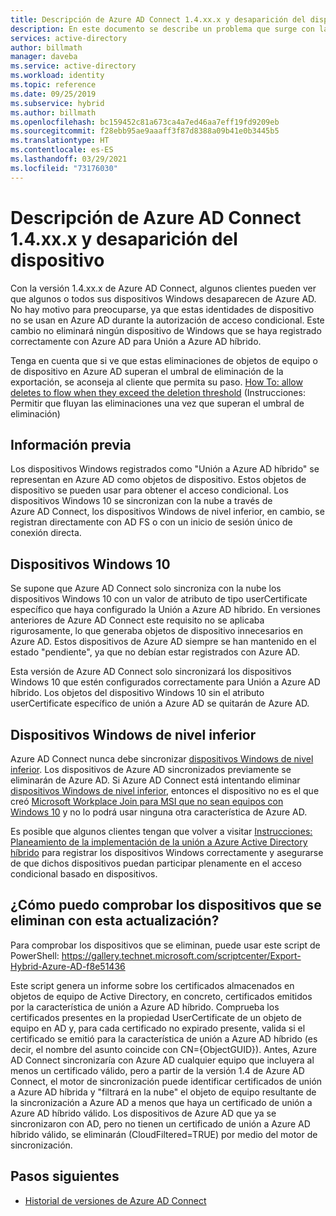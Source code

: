 ```yaml
---
title: Descripción de Azure AD Connect 1.4.xx.x y desaparición del dispositivo | Microsoft Docs
description: En este documento se describe un problema que surge con la versión 1.4.xx.x de Azure AD Connect
services: active-directory
author: billmath
manager: daveba
ms.service: active-directory
ms.workload: identity
ms.topic: reference
ms.date: 09/25/2019
ms.subservice: hybrid
ms.author: billmath
ms.openlocfilehash: bc159452c81a673ca4a7ed46aa7eff19fd9209eb
ms.sourcegitcommit: f28ebb95ae9aaaff3f87d8388a09b41e0b3445b5
ms.translationtype: HT
ms.contentlocale: es-ES
ms.lasthandoff: 03/29/2021
ms.locfileid: "73176030"
---
```

# <a name="understanding-azure-ad-connect-14xxx-and-device-disappearance"></a>Descripción de Azure AD Connect 1.4.xx.x y desaparición del dispositivo
Con la versión 1.4.xx.x de Azure AD Connect, algunos clientes pueden ver que algunos o todos sus dispositivos Windows desaparecen de Azure AD. No hay motivo para preocuparse, ya que estas identidades de dispositivo no se usan en Azure AD durante la autorización de acceso condicional. Este cambio no eliminará ningún dispositivo de Windows que se haya registrado correctamente con Azure AD para Unión a Azure AD híbrido.

Tenga en cuenta que si ve que estas eliminaciones de objetos de equipo o de dispositivo en Azure AD superan el umbral de eliminación de la exportación, se aconseja al cliente que permita su paso. [How To: allow deletes to flow when they exceed the deletion threshold](how-to-connect-sync-feature-prevent-accidental-deletes.md) (Instrucciones: Permitir que fluyan las eliminaciones una vez que superan el umbral de eliminación)

## <a name="background"></a>Información previa
Los dispositivos Windows registrados como "Unión a Azure AD híbrido" se representan en Azure AD como objetos de dispositivo. Estos objetos de dispositivo se pueden usar para obtener el acceso condicional. Los dispositivos Windows 10 se sincronizan con la nube a través de Azure AD Connect, los dispositivos Windows de nivel inferior, en cambio, se registran directamente con AD FS o con un inicio de sesión único de conexión directa.

## <a name="windows-10-devices"></a>Dispositivos Windows 10
Se supone que Azure AD Connect solo sincroniza con la nube los dispositivos Windows 10 con un valor de atributo de tipo userCertificate específico que haya configurado la Unión a Azure AD híbrido. En versiones anteriores de Azure AD Connect este requisito no se aplicaba rigurosamente, lo que generaba objetos de dispositivo innecesarios en Azure AD. Estos dispositivos de Azure AD siempre se han mantenido en el estado "pendiente", ya que no debían estar registrados con Azure AD. 

Esta versión de Azure AD Connect solo sincronizará los dispositivos Windows 10 que estén configurados correctamente para Unión a Azure AD híbrido. Los objetos del dispositivo Windows 10 sin el atributo userCertificate específico de unión a Azure AD se quitarán de Azure AD.

## <a name="down-level-windows-devices"></a>Dispositivos Windows de nivel inferior
Azure AD Connect nunca debe sincronizar [dispositivos Windows de nivel inferior](../devices/hybrid-azuread-join-plan.md#windows-down-level-devices). Los dispositivos de Azure AD sincronizados previamente se eliminarán de Azure AD. Si Azure AD Connect está intentando eliminar [dispositivos Windows de nivel inferior](../devices/hybrid-azuread-join-plan.md#windows-down-level-devices), entonces el dispositivo no es el que creó [Microsoft Workplace Join para MSI que no sean equipos con Windows 10](https://www.microsoft.com/download/details.aspx?id=53554) y no lo podrá usar ninguna otra característica de Azure AD.

Es posible que algunos clientes tengan que volver a visitar [Instrucciones: Planeamiento de la implementación de la unión a Azure Active Directory híbrido](../devices/hybrid-azuread-join-plan.md) para registrar los dispositivos Windows correctamente y asegurarse de que dichos dispositivos puedan participar plenamente en el acceso condicional basado en dispositivos. 

## <a name="how-can-i-verify-which-devices-are-deleted-with-this-update"></a>¿Cómo puedo comprobar los dispositivos que se eliminan con esta actualización?

Para comprobar los dispositivos que se eliminan, puede usar este script de PowerShell: https://gallery.technet.microsoft.com/scriptcenter/Export-Hybrid-Azure-AD-f8e51436

Este script genera un informe sobre los certificados almacenados en objetos de equipo de Active Directory, en concreto, certificados emitidos por la característica de unión a Azure AD híbrido.
Comprueba los certificados presentes en la propiedad UserCertificate de un objeto de equipo en AD y, para cada certificado no expirado presente, valida si el certificado se emitió para la característica de unión a Azure AD híbrido (es decir, el nombre del asunto coincide con CN={ObjectGUID}).
Antes, Azure AD Connect sincronizaría con Azure AD cualquier equipo que incluyera al menos un certificado válido, pero a partir de la versión 1.4 de Azure AD Connect, el motor de sincronización puede identificar certificados de unión a Azure AD híbrida y "filtrará en la nube" el objeto de equipo resultante de la sincronización a Azure AD a menos que haya un certificado de unión a Azure AD híbrido válido.
Los dispositivos de Azure AD que ya se sincronizaron con AD, pero no tienen un certificado de unión a Azure AD híbrido válido, se eliminarán (CloudFiltered=TRUE) por medio del motor de sincronización.

## <a name="next-steps"></a>Pasos siguientes
- [Historial de versiones de Azure AD Connect](reference-connect-version-history.md)
